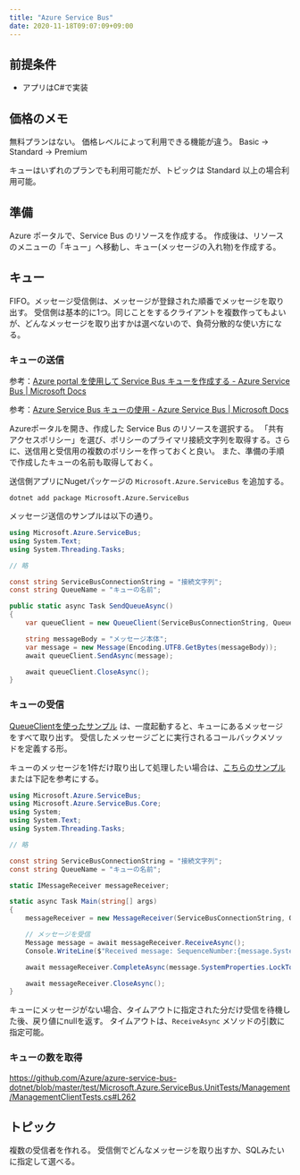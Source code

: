```yaml
---
title: "Azure Service Bus"
date: 2020-11-18T09:07:09+09:00
---
```


## 前提条件

* アプリはC#で実装

## 価格のメモ

無料プランはない。
価格レベルによって利用できる機能が違う。
Basic → Standard → Premium

キューはいずれのプランでも利用可能だが、トピックは Standard 以上の場合利用可能。

## 準備
Azure ポータルで、Service Bus のリソースを作成する。
作成後は、リソースのメニューの「キュー」へ移動し、キュー(メッセージの入れ物)を作成する。

## キュー
FIFO。メッセージ受信側は、メッセージが登録された順番でメッセージを取り出す。
受信側は基本的に1つ。同じことをするクライアントを複数作ってもよいが、どんなメッセージを取り出すかは選べないので、負荷分散的な使い方になる。

### キューの送信
参考：[Azure portal を使用して Service Bus キューを作成する - Azure Service Bus | Microsoft Docs](https://docs.microsoft.com/ja-jp/azure/service-bus-messaging/service-bus-quickstart-portal)

参考：[Azure Service Bus キューの使用 - Azure Service Bus | Microsoft Docs](https://docs.microsoft.com/ja-jp/azure/service-bus-messaging/service-bus-dotnet-get-started-with-queues)

Azureポータルを開き、作成した Service Bus のリソースを選択する。
「共有アクセスポリシー」を選び、ポリシーのプライマリ接続文字列を取得する。さらに、送信用と受信用の複数のポリシーを作っておくと良い。
また、準備の手順で作成したキューの名前も取得しておく。

送信側アプリにNugetパッケージの `Microsoft.Azure.ServiceBus` を追加する。

```
dotnet add package Microsoft.Azure.ServiceBus
```

メッセージ送信のサンプルは以下の通り。

```csharp
using Microsoft.Azure.ServiceBus;
using System.Text;
using System.Threading.Tasks;

// 略

const string ServiceBusConnectionString = "接続文字列";
const string QueueName = "キューの名前";

public static async Task SendQueueAsync()
{
    var queueClient = new QueueClient(ServiceBusConnectionString, QueueName);

    string messageBody = "メッセージ本体";
    var message = new Message(Encoding.UTF8.GetBytes(messageBody));
    await queueClient.SendAsync(message);

    await queueClient.CloseAsync();
}
```

### キューの受信
[QueueClientを使ったサンプル](https://github.com/Azure/azure-service-bus/tree/master/samples/DotNet/GettingStarted/Microsoft.Azure.ServiceBus/BasicSendReceiveUsingQueueClient) は、一度起動すると、キューにあるメッセージをすべて取り出す。
受信したメッセージごとに実行されるコールバックメソッドを定義する形。

キューのメッセージを1件だけ取り出して処理したい場合は、[こちらのサンプル](https://github.com/Azure/azure-service-bus/tree/master/samples/DotNet/GettingStarted/Microsoft.Azure.ServiceBus/SendReceiveUsingMessageSenderReceiver) または下記を参考にする。

```csharp
using Microsoft.Azure.ServiceBus;
using Microsoft.Azure.ServiceBus.Core;
using System;
using System.Text;
using System.Threading.Tasks;

// 略

const string ServiceBusConnectionString = "接続文字列";
const string QueueName = "キューの名前";

static IMessageReceiver messageReceiver;

static async Task Main(string[] args)
{
    messageReceiver = new MessageReceiver(ServiceBusConnectionString, QueueName, ReceiveMode.PeekLock);

    // メッセージを受信
    Message message = await messageReceiver.ReceiveAsync();
    Console.WriteLine($"Received message: SequenceNumber:{message.SystemProperties.SequenceNumber} Body:{Encoding.UTF8.GetString(message.Body)}");

    await messageReceiver.CompleteAsync(message.SystemProperties.LockToken);

    await messageReceiver.CloseAsync();
}
```

キューにメッセージがない場合、タイムアウトに指定された分だけ受信を待機した後、戻り値にnullを返す。
タイムアウトは、`ReceiveAsync` メソッドの引数に指定可能。

### キューの数を取得
https://github.com/Azure/azure-service-bus-dotnet/blob/master/test/Microsoft.Azure.ServiceBus.UnitTests/Management/ManagementClientTests.cs#L262

## トピック
複数の受信者を作れる。
受信側でどんなメッセージを取り出すか、SQLみたいに指定して選べる。